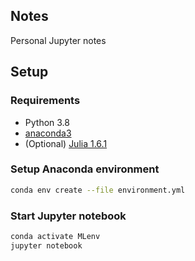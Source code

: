Notes
-----

Personal Jupyter notes

Setup
-----

### Requirements
- Python 3.8 
- [anaconda3](https://www.anaconda.com/products/individual)
- (Optional) [Julia 1.6.1](https://julialang.org/) 

### Setup Anaconda environment
```bash
conda env create --file environment.yml
```

### Start Jupyter notebook
```bash
conda activate MLenv
jupyter notebook
```
